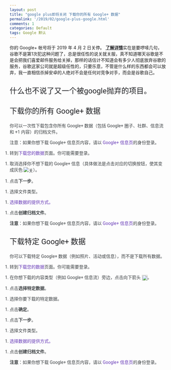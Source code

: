 ```yaml
---
layout: post
title: "google plus即将关闭 下载你的所有 Google+ 数据"
permalink: '/2019/02/google-plus-google.html'
comments: 1
categories: Default
tags: Google 默认
---
```

你的 Google+ 帐号将于 2019 年 4 月 2 日关停。 <a class="tWWhyf" href="https://support.google.com/plus/answer/9195133?hl=zh_CN&amp;authuser=0" rel="noopener" style="-webkit-tap-highlight-color: transparent; color: #202124; font-weight: bold; white-space: nowrap;" target="_blank">了解详情</a>实在是要啰嗦几句，谷歌不是第1次犯这种问题了，总是很任性的说关就关服，真不知道哪天谷歌是不是会把我们喜爱邮件服务给关掉，那样的话估计不知道会有多少人彻底放弃谷歌的服务，谷歌这家公司就是超级任性的，只要乐意，不管是什么样的东西都会可以放弃，我一直相信杀掉安卓的人绝对不会是任何对竞争对手，而会是谷歌自己。

<div class="feeyjb" style="-webkit-tap-highlight-color: transparent; -webkit-box-flex: 1; flex: 110%; text-align: right;"></div>

<h2 style="color: #202124; font-family: 'GoogleSans',Roboto,sans-serif; font-weight: 400; font-size: 24px; line-height: 32px; margin: 32px0px8px;">什么也不说了又一个被google抛弃的项目。</h2>

<h2 style="color: #202124; font-family: 'GoogleSans',Roboto,sans-serif; font-weight: 400; font-size: 24px; line-height: 32px; margin: 32px0px8px;">下载你的所有 Google+ 数据</h2>

<p style="margin: 4px0px12px; color: #3c4043; font-family: Roboto,'HelveticaNeue',Helvetica,sans-serif;">你可以一次性下载包含你所有 Google+ 数据（包括 Google+ 圈子、社群、信息流和 +1 内容）的归档文件。</p>

<p style="margin: 4px0px12px; color: #3c4043; font-family: Roboto,'HelveticaNeue',Helvetica,sans-serif;">注意：如果你想下载 Google+ 信息页内容，请以 <a href="https://support.google.com/plus/answer/1710600#manage_pages" style="color: #673ab7; text-decoration-line: none;">Google+ 信息页</a>的身份登录。</p>

<ol style="margin: 4px0px12px; outline: 0px; padding: 0px; vertical-align: baseline; color: #3c4043; font-family: Roboto,'HelveticaNeue',Helvetica,sans-serif;"><li style="list-style-type: none"><ol style="margin: 4px0px12px; outline: 0px; padding: 0px; vertical-align: baseline; color: #3c4043; font-family: Roboto,'HelveticaNeue',Helvetica,sans-serif;"><li style="margin: 4px0px4px20px;">转到<a href="https://takeout.google.com/settings/takeout/custom/circles,plus_one,plus_communities,stream" rel="noopener" style="color: #673ab7; text-decoration-line: none;" target="_blank">下载您的数据</a>页面。你可能需要登录。</li></ol></li></ol>

<ol style="margin: 4px0px12px; outline: 0px; padding: 0px; vertical-align: baseline; color: #3c4043; font-family: Roboto,'HelveticaNeue',Helvetica,sans-serif;"><li style="list-style-type: none"><ol style="margin: 4px0px12px; outline: 0px; padding: 0px; vertical-align: baseline; color: #3c4043; font-family: Roboto,'HelveticaNeue',Helvetica,sans-serif;"><li style="margin: 4px0px4px20px;">取消选择你不想下载的 Google+ 信息（具体做法是点击对应的切换按钮，使其变成灰色 <img alt="关" src="https://lh3.googleusercontent.com/R-X1bBRaolinuDydWNBLrUPfw6CXvESHXfaU9cdrfwHkrD16Cx76b_-Opefc_d19NVE" style="vertical-align: middle; max-width: 100%;" title="关"/>）。</li></ol></li></ol>

<ol style="margin: 4px0px12px; outline: 0px; padding: 0px; vertical-align: baseline; color: #3c4043; font-family: Roboto,'HelveticaNeue',Helvetica,sans-serif;"><li style="list-style-type: none"><ol style="margin: 4px0px12px; outline: 0px; padding: 0px; vertical-align: baseline; color: #3c4043; font-family: Roboto,'HelveticaNeue',Helvetica,sans-serif;"><li style="margin: 4px0px4px20px;">点击<span style="font-weight: 600;">下一步</span>。</li></ol></li></ol>

<ol style="margin: 4px0px12px; outline: 0px; padding: 0px; vertical-align: baseline; color: #3c4043; font-family: Roboto,'HelveticaNeue',Helvetica,sans-serif;"><li style="list-style-type: none"><ol style="margin: 4px0px12px; outline: 0px; padding: 0px; vertical-align: baseline; color: #3c4043; font-family: Roboto,'HelveticaNeue',Helvetica,sans-serif;"><li style="margin: 4px0px4px20px;">选择文件类型。</li></ol></li></ol>

<ol style="margin: 4px0px12px; outline: 0px; padding: 0px; vertical-align: baseline; color: #3c4043; font-family: Roboto,'HelveticaNeue',Helvetica,sans-serif;"><li style="list-style-type: none"><ol style="margin: 4px0px12px; outline: 0px; padding: 0px; vertical-align: baseline; color: #3c4043; font-family: Roboto,'HelveticaNeue',Helvetica,sans-serif;"><li style="margin: 4px0px4px20px;"><a href="https://support.google.com/accounts/answer/3024190" style="color: #673ab7; text-decoration-line: none;">选择数据的提供方式。</a></li></ol></li></ol>

<ol style="margin: 4px0px12px; outline: 0px; padding: 0px; vertical-align: baseline; color: #3c4043; font-family: Roboto,'HelveticaNeue',Helvetica,sans-serif;"><li style="margin: 4px0px4px20px;">点击<span style="font-weight: 600;">创建归档文件</span>。</li></ol>

<p style="margin: 4px0px12px; color: #3c4043; font-family: Roboto,'HelveticaNeue',Helvetica,sans-serif;"><span style="font-weight: 600;">注意</span>：如果你想下载 Google+ 信息页内容，请以 <a href="https://support.google.com/plus/answer/1710600#manage_pages" style="color: #673ab7; text-decoration-line: none;">Google+ 信息页</a>的身份登录。</p>

<h2 style="color: #202124; font-family: 'GoogleSans',Roboto,sans-serif; font-weight: 400; font-size: 24px; line-height: 32px; margin: 32px0px8px;">下载特定 Google+ 数据</h2>

<p style="margin: 4px0px12px; color: #3c4043; font-family: Roboto,'HelveticaNeue',Helvetica,sans-serif;">你可以下载特定 Google+ 数据（例如照片、活动或信息），而不是下载所有数据。</p>

<ol style="margin: 4px0px12px; outline: 0px; padding: 0px; vertical-align: baseline; color: #3c4043; font-family: Roboto,'HelveticaNeue',Helvetica,sans-serif;"><li style="list-style-type: none"><ol style="margin: 4px0px12px; outline: 0px; padding: 0px; vertical-align: baseline; color: #3c4043; font-family: Roboto,'HelveticaNeue',Helvetica,sans-serif;"><li style="margin: 4px0px4px20px;">转到<a href="https://takeout.google.com/settings/takeout/custom/circles,plus_one,plus_communities,stream" rel="noopener" style="color: #673ab7; text-decoration-line: none;" target="_blank">下载您的数据</a>页面。你可能需要登录。</li></ol></li></ol>

<ol style="margin: 4px0px12px; outline: 0px; padding: 0px; vertical-align: baseline; color: #3c4043; font-family: Roboto,'HelveticaNeue',Helvetica,sans-serif;"><li style="list-style-type: none"><ol style="margin: 4px0px12px; outline: 0px; padding: 0px; vertical-align: baseline; color: #3c4043; font-family: Roboto,'HelveticaNeue',Helvetica,sans-serif;"><li style="margin: 4px0px4px20px;">在你想下载的内容类型（例如 Google+ 信息流）旁边，点击向下箭头 <img alt="向下箭头" height="18" src="https://lh3.googleusercontent.com/dW0yyTPf131NnuLju8o-VuiHWYkxcb6MLAfu8hKNjYOoA3euoyQEGc9YiruwUjhzJ9U8=w18-h18" style="vertical-align: middle; max-width: 100%;" title="向下箭头" width="18"/>。</li></ol></li></ol>

<ol style="margin: 4px0px12px; outline: 0px; padding: 0px; vertical-align: baseline; color: #3c4043; font-family: Roboto,'HelveticaNeue',Helvetica,sans-serif;"><li style="list-style-type: none"><ol style="margin: 4px0px12px; outline: 0px; padding: 0px; vertical-align: baseline; color: #3c4043; font-family: Roboto,'HelveticaNeue',Helvetica,sans-serif;"><li style="margin: 4px0px4px20px;">点击<span style="font-weight: 600;">选择特定数据</span>。</li></ol></li></ol>

<ol style="margin: 4px0px12px; outline: 0px; padding: 0px; vertical-align: baseline; color: #3c4043; font-family: Roboto,'HelveticaNeue',Helvetica,sans-serif;"><li style="list-style-type: none"><ol style="margin: 4px0px12px; outline: 0px; padding: 0px; vertical-align: baseline; color: #3c4043; font-family: Roboto,'HelveticaNeue',Helvetica,sans-serif;"><li style="margin: 4px0px4px20px;">选择你要下载的特定数据。</li></ol></li></ol>

<ol style="margin: 4px0px12px; outline: 0px; padding: 0px; vertical-align: baseline; color: #3c4043; font-family: Roboto,'HelveticaNeue',Helvetica,sans-serif;"><li style="list-style-type: none"><ol style="margin: 4px0px12px; outline: 0px; padding: 0px; vertical-align: baseline; color: #3c4043; font-family: Roboto,'HelveticaNeue',Helvetica,sans-serif;"><li style="margin: 4px0px4px20px;">点击<span style="font-weight: 600;">确定</span>。</li></ol></li></ol>

<ol style="margin: 4px0px12px; outline: 0px; padding: 0px; vertical-align: baseline; color: #3c4043; font-family: Roboto,'HelveticaNeue',Helvetica,sans-serif;"><li style="list-style-type: none"><ol style="margin: 4px0px12px; outline: 0px; padding: 0px; vertical-align: baseline; color: #3c4043; font-family: Roboto,'HelveticaNeue',Helvetica,sans-serif;"><li style="margin: 4px0px4px20px;">点击<span style="font-weight: 600;">下一步</span>。</li></ol></li></ol>

<ol style="margin: 4px0px12px; outline: 0px; padding: 0px; vertical-align: baseline; color: #3c4043; font-family: Roboto,'HelveticaNeue',Helvetica,sans-serif;"><li style="list-style-type: none"><ol style="margin: 4px0px12px; outline: 0px; padding: 0px; vertical-align: baseline; color: #3c4043; font-family: Roboto,'HelveticaNeue',Helvetica,sans-serif;"><li style="margin: 4px0px4px20px;">选择文件类型。</li></ol></li></ol>

<ol style="margin: 4px0px12px; outline: 0px; padding: 0px; vertical-align: baseline; color: #3c4043; font-family: Roboto,'HelveticaNeue',Helvetica,sans-serif;"><li style="list-style-type: none"><ol style="margin: 4px0px12px; outline: 0px; padding: 0px; vertical-align: baseline; color: #3c4043; font-family: Roboto,'HelveticaNeue',Helvetica,sans-serif;"><li style="margin: 4px0px4px20px;"><a href="https://support.google.com/accounts/answer/3024190" style="color: #673ab7; text-decoration-line: none;">选择数据的提供方式。</a></li></ol></li></ol>

<ol style="margin: 4px0px12px; outline: 0px; padding: 0px; vertical-align: baseline; color: #3c4043; font-family: Roboto,'HelveticaNeue',Helvetica,sans-serif;"><li style="margin: 4px0px4px20px;">点击<span style="font-weight: 600;">创建归档文件</span>。</li></ol>

<p style="margin: 4px0px12px; color: #3c4043; font-family: Roboto,'HelveticaNeue',Helvetica,sans-serif;"><span style="font-weight: 600;">注意</span>：如果你想下载 Google+ 信息页内容，请以 <a href="https://support.google.com/plus/answer/1710600#manage_pages" style="color: #673ab7; text-decoration-line: none;">Google+ 信息页</a>的身份登录。</p>